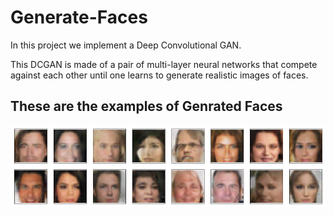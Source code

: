 # Generate-Faces
In this project we implement a Deep Convolutional GAN. 

This DCGAN is made of a pair of multi-layer neural networks that
compete against each other until one learns to generate realistic
images of faces.

## These are the examples of Genrated Faces
![Genrated Faces](https://github.com/manisaiprasad/Generate-Faces/blob/master/assets/out.png)
